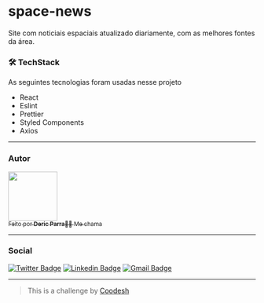 # space-news
Site com noticiais espaciais atualizado diariamente, com as melhores fontes da área. 

### 🛠 TechStack

As seguintes tecnologias foram usadas nesse projeto

- React
- Eslint
- Prettier
- Styled Components
- Axios


---
### Autor


<a href="https://www.linkedin.com/in/deric-parra/">
 <img src="https://avatars.githubusercontent.com/u/47975655?v=4" width="100px;" alt=""/>
 <br />
 <sub>Feito por <b>Deric Parra</b>👋🏽 Me chama</sub></a> <a href="https://www.linkedin.com/in/deric-parra/"></a>

---

### Social

[![Twitter Badge](https://img.shields.io/badge/-@ParraDeric-1ca0f1?style=flat-square&labelColor=1ca0f1&logo=twitter&logoColor=white&link=https://twitter.com/ParraDeric)](https://twitter.com/ParraDeric) [![Linkedin Badge](https://img.shields.io/badge/-Deric-blue?style=flat-square&logo=Linkedin&logoColor=white&link=https://www.linkedin.com/in/deric-parra/)](https://www.linkedin.com/in/deric-parra/) 
[![Gmail Badge](https://img.shields.io/badge/-parradeko@gmail.com-c14438?style=flat-square&logo=Gmail&logoColor=white&link=mailto:parradeko@gmail.com)](mailto:parradeko@gmail.com)

---

>  This is a challenge by [Coodesh](https://coodesh.com/)
